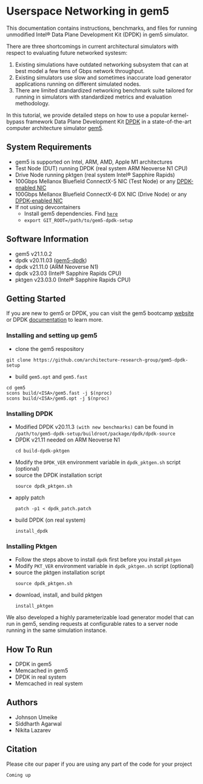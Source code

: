 # Userspace Networking in gem5

This documentation contains instructions, benchmarks, and files for running unmodified Intel&reg; Data Plane Development Kit (DPDK) in gem5 simulator.

There are three shortcomings in current architectural simulators with respect to evaluating future networked systesm:
1. Existing simulations have outdated networking subsystem that can at best model a few tens of Gbps network throughput.
2. Existing simulators use slow and sometimes inaccurate load generator applications running on different simulated nodes.
3. There are limited standardized networking benchmark suite tailored for running in simulators with standardized metrics and evaluation methodology.

In this tutorial, we provide detailed steps on how to use a popular kernel-bypass framework Data Plane Development Kit [DPDK](https://www.dpdk.org/) in a state-of-the-art computer architecture simulator [gem5](https://www.gem5.org/).

## System Requirements
- gem5 is supported on Intel, ARM, AMD, Apple M1 architectures
- Test Node (DUT) running DPDK (real system ARM Neoverse N1 CPU)
- Drive Node running pktgen (real system Intel&reg; Sapphire Rapids)
- 100Gbps Mellanox Bluefield ConnectX-5 NIC (Test Node) or any [DPDK-enabled NIC](http://core.dpdk.org/supported/nics/)
- 100Gbps Mellanox Bluefield ConnectX-6 DX NIC (Drive Node) or any [DPDK-enabled NIC](http://core.dpdk.org/supported/nics/)
- If not using devcontainers
  - Install gem5 dependencies. Find [`here`](https://www.gem5.org/documentation/general_docs/building)
  - ```export GIT_ROOT=/path/to/gem5-dpdk-setup```

## Software Information
- gem5 v21.1.0.2  
- dpdk v20.11.03 ([gem5-dpdk](https://github.com/architecture-research-group/gem5-dpdk-setup/tree/main/buildroot/package/dpdk/dpdk-source))  
- dpdk v21.11.0 (ARM Neoverse N1)
- dpdk v23.03 (Intel&reg; Sapphire Rapids CPU)
- pktgen v23.03.0 (Intel&reg; Sapphire Rapids CPU)

## Getting Started
If you are new to gem5 or DPDK, you can visit the gem5 bootcamp [website](https://gem5bootcamp.github.io/gem5-bootcamp-env/modules/introduction/index/) or DPDK [documentation](http://doc.dpdk.org/guides/linux_gsg/) to learn more.

### Installing and setting up gem5
- clone the gem5 respository
```
git clone https://github.com/architecture-research-group/gem5-dpdk-setup
```
- build `gem5.opt` and `gem5.fast`
```
cd gem5
scons build/<ISA>/gem5.fast -j $(nproc)
scons build/<ISA>/gem5.opt -j $(nproc)
```
### Installing DPDK
- Modified DPDK v20.11.3 `(with new benchmarks)` can be found in `/path/to/gem5-dpdk-setup/buildroot/package/dpdk/dpdk-source`
- DPDK v21.11 needed on ARM Neoverse N1
  ```
  cd build-dpdk-pktgen
  ``` 
- Modify the `DPDK_VER` environment variable in `dpdk_pktgen.sh` script (optional)
- source the DPDK installation script
  ```
  source dpdk_pktgen.sh
  ```
- apply patch
  ```
  patch -p1 < dpdk_patch.patch
  ```
- build DPDK (on real system)
  ```
  install_dpdk
  ```
### Installing Pktgen
- Follow the steps above to install `dpdk` first before you install `pktgen`
- Modify `PKT_VER` environment variable in `dpdk_pktgen.sh` script (optional)
- source the pktgen installation script
  ```
  source dpdk_pktgen.sh
  ```
- download, install, and build pktgen
  ```
  install_pktgen
  ```

We also developed a highly parameterizable load generator model that can run in gem5, sending requests at configurable rates to a server node running in the same simulation instance. 

<!-- The organization of this tutorial is as follows: -->

<!-- gem5-dpdk-setup -->
<!-- ┗ docs -->
<!--   ┣ gem5-dir -->
<!--   ┃ ┣ How to run DPDK in gem5. -->
<!--   ┃ ┃ ┣ TestPMD -->
<!--   ┃ ┃ ┣ L2TouchFwd -->
<!--   ┃ ┃ ┣ L2TouchDrop v
<!--   ┃ ┃ ┗ RxpTx -->
<!--   ┃ ┗ How to run Memcached in gem5 -->
<!--   ┃   ┣ MemcachedKernel -->
<!--   ┃   ┗ MemcachedDpdkm -->
<!--   ┗ real-system-dir -->
<!--     ┣ How to run DPDK in real system. -->
<!--     ┃ ┣ TestPMD -->
<!--     ┃ ┣ L2TouchFwd -->
<!--     ┃ ┣ L2TouchDrop -->
<!--     ┃ ┗ RxpTx -->
<!--     ┗ How to run Memcached in real system. -->
<!--       ┣ MemcachedKernel -->
<!--       ┗ MemcachedDpdk -->

## How To Run
- DPDK in gem5
- Memcached in gem5
- DPDK in real system
- Memcached in real system

## Authors
- Johnson Umeike
- Siddharth Agarwal
- Nikita Lazarev

## Citation
Please cite our paper if you are using any part of the code for your project
```
Coming up
```
